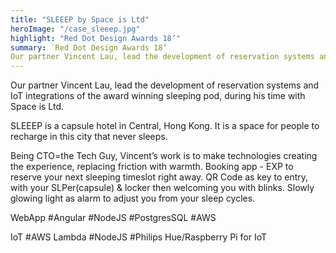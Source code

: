 ```yaml
---
title: "SLEEEP by Space is Ltd"
heroImage: "/case_sleeep.jpg"
highlight: "Red Dot Design Awards 18’"
summary: `Red Dot Design Awards 18’
Our partner Vincent Lau, lead the development of reservation systems and IoT integrations of the award winning sleeping pod, during his time with Space is Ltd.`
---
```


Our partner Vincent Lau, lead the development of reservation systems and IoT integrations of the award winning sleeping pod, during his time with Space is Ltd.

SLEEEP is a capsule hotel in Central, Hong Kong. It is a space for people to recharge in this city that never sleeps.

Being CTO=the Tech Guy, Vincent’s work is to make technologies creating the experience, replacing friction with warmth. Booking app - EXP to reserve your next sleeping timeslot right away. QR Code as key to entry, with your SLPer(capsule) & locker then welcoming you with blinks. Slowly glowing light as alarm to adjust you from your sleep cycles.

WebApp
#Angular #NodeJS #PostgresSQL #AWS

IoT
#AWS Lambda #NodeJS #Philips Hue/Raspberry Pi for IoT
